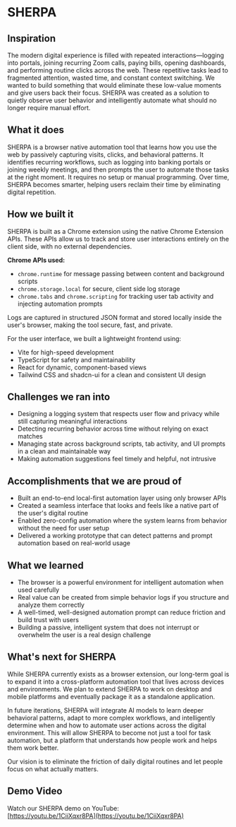 # SHERPA
## Inspiration

The modern digital experience is filled with repeated interactions—logging into portals, joining recurring Zoom calls, paying bills, opening dashboards, and performing routine clicks across the web. These repetitive tasks lead to fragmented attention, wasted time, and constant context switching. We wanted to build something that would eliminate these low-value moments and give users back their focus. SHERPA was created as a solution to quietly observe user behavior and intelligently automate what should no longer require manual effort.

## What it does

SHERPA is a browser native automation tool that learns how you use the web by passively capturing visits, clicks, and behavioral patterns. It identifies recurring workflows, such as logging into banking portals or joining weekly meetings, and then prompts the user to automate those tasks at the right moment. It requires no setup or manual programming. Over time, SHERPA becomes smarter, helping users reclaim their time by eliminating digital repetition.

## How we built it

SHERPA is built as a Chrome extension using the native Chrome Extension APIs. These APIs allow us to track and store user interactions entirely on the client side, with no external dependencies.

**Chrome APIs used:**

- `chrome.runtime` for message passing between content and background scripts
- `chrome.storage.local` for secure, client side log storage
- `chrome.tabs` and `chrome.scripting` for tracking user tab activity and injecting automation prompts

Logs are captured in structured JSON format and stored locally inside the user's browser, making the tool secure, fast, and private.

For the user interface, we built a lightweight frontend using:

- Vite for high-speed development
- TypeScript for safety and maintainability
- React for dynamic, component-based views
- Tailwind CSS and shadcn-ui for a clean and consistent UI design

## Challenges we ran into

- Designing a logging system that respects user flow and privacy while still capturing meaningful interactions
- Detecting recurring behavior across time without relying on exact matches
- Managing state across background scripts, tab activity, and UI prompts in a clean and maintainable way
- Making automation suggestions feel timely and helpful, not intrusive

## Accomplishments that we are proud of

- Built an end-to-end local-first automation layer using only browser APIs
- Created a seamless interface that looks and feels like a native part of the user's digital routine
- Enabled zero-config automation where the system learns from behavior without the need for user setup
- Delivered a working prototype that can detect patterns and prompt automation based on real-world usage

## What we learned

- The browser is a powerful environment for intelligent automation when used carefully
- Real value can be created from simple behavior logs if you structure and analyze them correctly
- A well-timed, well-designed automation prompt can reduce friction and build trust with users
- Building a passive, intelligent system that does not interrupt or overwhelm the user is a real design challenge

## What's next for SHERPA

While SHERPA currently exists as a browser extension, our long-term goal is to expand it into a cross-platform automation tool that lives across devices and environments. We plan to extend SHERPA to work on desktop and mobile platforms and eventually package it as a standalone application.

In future iterations, SHERPA will integrate AI models to learn deeper behavioral patterns, adapt to more complex workflows, and intelligently determine when and how to automate user actions across the digital environment. This will allow SHERPA to become not just a tool for task automation, but a platform that understands how people work and helps them work better.

Our vision is to eliminate the friction of daily digital routines and let people focus on what actually matters.

## Demo Video

Watch our SHERPA demo on YouTube:  
[https://youtu.be/1CiiXqxr8PA](https://youtu.be/1CiiXqxr8PA)
